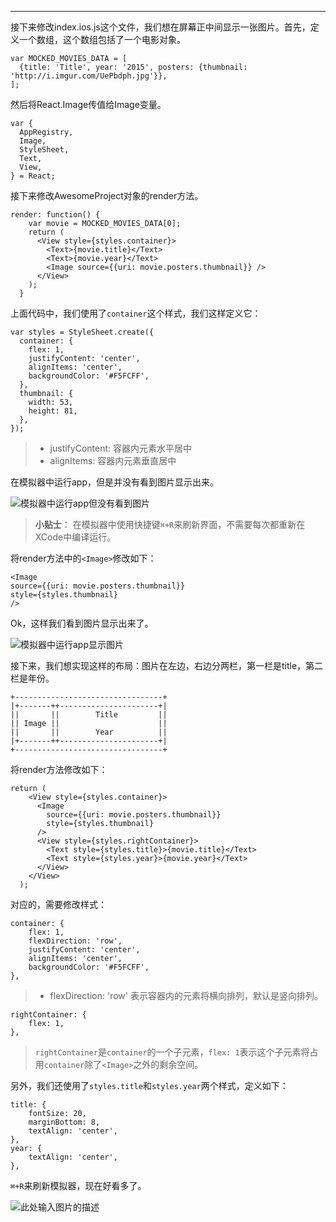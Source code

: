 ---

接下来修改index.ios.js这个文件，我们想在屏幕正中间显示一张图片。首先，定义一个数组，这个数组包括了一个电影对象。

    var MOCKED_MOVIES_DATA = [
      {title: 'Title', year: '2015', posters: {thumbnail: 'http://i.imgur.com/UePbdph.jpg'}},
    ];
    
然后将React.Image传值给Image变量。

    var {
      AppRegistry,
      Image,
      StyleSheet,
      Text,
      View,
    } = React;

接下来修改AwesomeProject对象的render方法。

    render: function() {
        var movie = MOCKED_MOVIES_DATA[0];
        return (
          <View style={styles.container}>
            <Text>{movie.title}</Text>
            <Text>{movie.year}</Text>
            <Image source={{uri: movie.posters.thumbnail}} />
          </View>
        );
      }
      
上面代码中，我们使用了`container`这个样式，我们这样定义它：

    var styles = StyleSheet.create({
      container: {
        flex: 1,
        justifyContent: 'center',
        alignItems: 'center',
        backgroundColor: '#F5FCFF',
      },
      thumbnail: {
        width: 53,
        height: 81,
      },
    });

> - justifyContent: 容器内元素水平居中
> - alignItems: 容器内元素垂直居中

在模拟器中运行app，但是并没有看到图片显示出来。

![模拟器中运行app但没有看到图片][1]

> **小贴士**： 在模拟器中使用快捷键`⌘+R`来刷新界面，不需要每次都重新在XCode中编译运行。

将render方法中的`<Image>`修改如下：

    <Image 
    source={{uri: movie.posters.thumbnail}}
    style={styles.thumbnail}
    />
    
Ok，这样我们看到图片显示出来了。

![模拟器中运行app显示图片][2]

接下来，我们想实现这样的布局：图片在左边，右边分两栏，第一栏是title，第二栏是年份。

    +---------------------------------+
    |+-------++----------------------+|
    ||       ||        Title         ||
    || Image ||                      ||
    ||       ||        Year          ||
    |+-------++----------------------+|
    +---------------------------------+

将render方法修改如下：
    
    return (
        <View style={styles.container}>
          <Image
            source={{uri: movie.posters.thumbnail}}
            style={styles.thumbnail}
          />
          <View style={styles.rightContainer}>
            <Text style={styles.title}>{movie.title}</Text>
            <Text style={styles.year}>{movie.year}</Text>
          </View>
        </View>
      );
      
对应的，需要修改样式：

    container: {
        flex: 1,
        flexDirection: 'row',
        justifyContent: 'center',
        alignItems: 'center',
        backgroundColor: '#F5FCFF',
    },

> - flexDirection: 'row' 表示容器内的元素将横向排列，默认是竖向排列。

    rightContainer: {
        flex: 1,
    },
    
> `rightContainer`是`container`的一个子元素，`flex: 1`表示这个子元素将占用`container`除了`<Image>`之外的剩余空间。

另外，我们还使用了`styles.title`和`styles.year`两个样式，定义如下：

    title: {
        fontSize: 20,
        marginBottom: 8,
        textAlign: 'center',
    },
    year: {
        textAlign: 'center',
    },
    
`⌘+R`来刷新模拟器，现在好看多了。

![此处输入图片的描述][3]


  [1]: content/20151217/simulator_no_image.png
  [2]: content/20151217/simulator_has_image.png
  [3]: content/20151217/simulator_one_movie.png